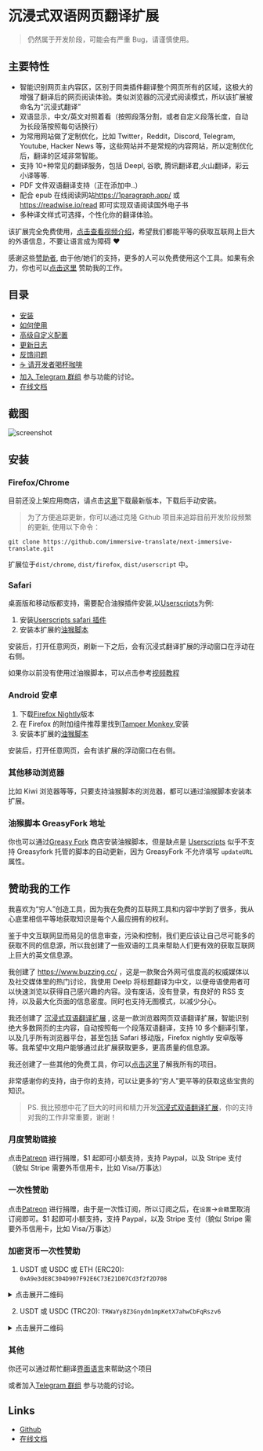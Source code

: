 # 沉浸式双语网页翻译扩展

> 仍然属于开发阶段，可能会有严重 Bug，请谨慎使用。

## 主要特性

- 智能识别网页主内容区，区别于同类插件翻译整个网页所有的区域，这极大的增强了翻译后的网页阅读体验。类似浏览器的沉浸式阅读模式，所以该扩展被命名为“沉浸式翻译”
- 双语显示，中文/英文对照着看（按照段落分割，或者自定义段落长度，自动为长段落按照每句话换行）
- 为常用网站做了定制优化，比如 Twitter，Reddit，Discord, Telegram, Youtube, Hacker News 等，这些网站并不是常规的内容网站，所以定制优化后，翻译的区域非常智能。
- 支持 10+种常见的翻译服务，包括 Deepl, 谷歌, 腾讯翻译君,火山翻译，彩云小译等等.
- PDF 文件双语翻译支持（正在添加中..）
- 配合 epub 在线阅读网站<https://1paragraph.app/> 或 <https://readwise.io/read> 即可实现双语阅读国外电子书
- 多种译文样式可选择，个性化你的翻译体验。

该扩展完全免费使用，[点击查看视频介绍](https://www.youtube.com/watch?v=sQevumpUprc)，希望我们都能平等的获取互联网上巨大的外语信息，不要让语言成为障碍 ❤️

感谢这些[赞助者](https://immersive-translate.owenyoung.com/thanks), 由于他/她们的支持，更多的人可以免费使用这个工具。如果有余力，你也可以[点击这里](https://immersive-translate.owenyoung.com/donate) 赞助我的工作。

## 目录

- [安装](https://immersive-translate.owenyoung.com/installation.html)
- [如何使用](https://immersive-translate.owenyoung.com/usage.html)
- [高级自定义配置](https://immersive-translate.owenyoung.com/advanced.html)
- [更新日志](https://immersive-translate.owenyoung.com/CHANGELOG.html)
- [反馈问题](https://github.com/immersive-translate/next-immersive-translate/issues)
- [☕️ 请开发者喝杯咖啡](https://immersive-translate.owenyoung.com/donate.html)
- [加入 Telegram 群组](https://t.me/+rq848Z09nehlOTgx) 参与功能的讨论。
- [在线文档](https://immersive-translate.owenyoung.com/)

## 截图

![screenshot](https://immersive-translate.owenyoung.com/assets/twitter-screenshot.png)

## 安装

### Firefox/Chrome

目前还没上架应用商店，请点击[这里](https://github.com/immersive-translate/next-immersive-translate/releases)下载最新版本，下载后手动安装。

> 为了方便追踪更新，你可以通过克隆 Github 项目来追踪目前开发阶段频繁的更新, 使用以下命令：

```
git clone https://github.com/immersive-translate/next-immersive-translate.git
```

扩展位于`dist/chrome`, `dist/firefox`, `dist/userscript` 中。

### Safari

桌面版和移动版都支持，需要配合油猴插件安装,以[Userscripts](https://itunes.apple.com/us/app/userscripts/id1463298887)为例:

1. 安装[Userscripts safari 插件](https://itunes.apple.com/us/app/userscripts/id1463298887)
2. 安装本扩展的[油猴脚本](https://immersive-translate.owenyoung.com/immersive-translate.user.js)

安装后，打开任意网页，刷新一下之后，会有沉浸式翻译扩展的浮动窗口在浮动在右侧。

如果你以前没有使用过油猴脚本，可以点击参考[视频教程](https://youtu.be/vOaCFjYmQNM)

### Android 安卓

1. 下载[Firefox Nightly](https://play.google.com/store/apps/details?id=org.mozilla.fenix&hl=en_US&gl=US)版本
2. 在 Firefox 的附加组件推荐里找到[Tamper Monkey](https://www.tampermonkey.net/),安装
3. 安装本扩展的[油猴脚本](https://immersive-translate.owenyoung.com/immersive-translate.user.js)

安装后，打开任意网页，会有该扩展的浮动窗口在右侧。

### 其他移动浏览器

比如 Kiwi 浏览器等等，只要支持油猴脚本的浏览器，都可以通过油猴脚本安装本扩展。

### 油猴脚本 GreasyFork 地址

你也可以通过[Greasy Fork](https://greasyfork.org/zh-CN/scripts/457196-immersive-translate) 商店安装油猴脚本，但是缺点是 [Userscripts](https://itunes.apple.com/us/app/userscripts/id1463298887) 似乎不支持 Greasyfork 托管的脚本的自动更新，因为 GreasyFork 不允许填写 `updateURL` 属性。

## 赞助我的工作

我喜欢为“穷人”创造工具，因为我在免费的互联网工具和内容中学到了很多，我从心底里相信平等地获取知识是每个人最应拥有的权利。

鉴于中文互联网显而易见的信息审查，污染和控制，我们更应该让自己尽可能多的获取不同的信息源，所以我创建了一些双语的工具来帮助人们更有效的获取互联网上巨大的英文信息源。

我创建了 <https://www.buzzing.cc/> ，这是一款聚合外网可信度高的权威媒体以及社交媒体里的热门讨论，我使用 Deelp 将标题翻译为中文，以便母语使用者可以快速浏览以获得自己感兴趣的内容。没有废话，没有登录，有良好的 RSS 支持，以及最大化页面的信息密度。同时也支持无图模式，以减少分心。

我还创建了 [沉浸式双语翻译扩展](https://immersive-translate.owenyoung.com/) , 这是一款浏览器网页双语翻译扩展，智能识别绝大多数网页的主内容，自动按照每一个段落双语翻译，支持 10 多个翻译引擎，以及几乎所有浏览器平台，甚至包括 Safari 移动版，Firefox nightly 安卓版等等。我希望中文用户能够通过此扩展获取更多，更高质量的信息源。

我还创建了一些其他的免费工具，你可以[点击这里](https://www.owenyoung.com/projects/)了解我所有的项目。

非常感谢你的支持，由于你的支持，可以让更多的“穷人”更平等的获取这些宝贵的知识。

> PS. 我比预想中花了巨大的时间和精力开发[沉浸式双语翻译扩展](https://immersive-translate.owenyoung.com/)，你的支持对我的工作非常重要，谢谢！

### 月度赞助链接

点击[Patreon](https://www.patreon.com/theowenyoung) 进行捐赠，$1 起即可小额支持，支持 Paypal，以及 Stripe 支付（貌似 Stripe 需要外币信用卡，比如 Visa/万事达）

### 一次性赞助

点击[Patreon](https://www.patreon.com/theowenyoung) 进行捐赠，由于是一次性订阅，所以订阅之后，在`设置`->`会籍`里取消订阅即可。$1 起即可小额支持，支持 Paypal，以及 Stripe 支付（貌似 Stripe 需要外币信用卡，比如 Visa/万事达）

### 加密货币一次性赞助

1. USDT 或 USDC 或 ETH (ERC20): `0xA9e3dE8C304D907F92E6C73E21D07Cd3f2f2D708`

<details>
<summary>点击展开二维码</summary>
<img src="https://immersive-translate.owenyoung.com/usdt-erc20-immersive-translate-400.jpg" alt="qrcode"></img>
</details>

2. USDT 或 USDC (TRC20): `TRWaYy8Z3Gnydm1mpKetX7ahwCbFqRszv6`

<details>
<summary>点击展开二维码</summary>
<img src="https://immersive-translate.owenyoung.com/usdt-trc20-immersive-translate-400.jpg" alt="qrcode"></img>
</details>

### 其他

你还可以通过帮忙翻译[界面语言](https://crowdin.com/project/immersive-translate)来帮助这个项目

或者加入[Telegram 群组](https://t.me/+rq848Z09nehlOTgx) 参与功能的讨论。

## Links

- [Github](https://github.com/immersive-translate/next-immersive-translate/)
- [在线文档](https://immersive-translate.owenyoung.com/)
